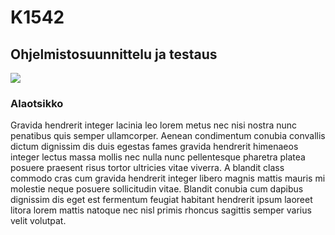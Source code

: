 # K1542
## Ohjelmistosuunnittelu ja testaus

![](https://i.ytimg.com/vi/tntOCGkgt98/maxresdefault.jpg)
### Alaotsikko
Gravida hendrerit integer lacinia leo lorem metus nec nisi nostra nunc penatibus quis semper ullamcorper. Aenean condimentum conubia convallis dictum dignissim dis duis egestas fames gravida hendrerit himenaeos integer lectus massa mollis nec nulla nunc pellentesque pharetra platea posuere praesent risus tortor ultricies vitae viverra. A blandit class commodo cras cum gravida hendrerit integer libero magnis mattis mauris mi molestie neque posuere sollicitudin vitae. Blandit conubia cum dapibus dignissim dis eget est fermentum feugiat habitant hendrerit ipsum laoreet litora lorem mattis natoque nec nisl primis rhoncus sagittis semper varius velit volutpat.
